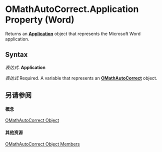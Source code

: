 
# OMathAutoCorrect.Application Property (Word)

Returns an  **[Application](d1cf6f8f-4e88-bf01-93b4-90a83f79cb44.md)** object that represents the Microsoft Word application.


## Syntax

 _表达式_. **Application**

 _表达式_ Required. A variable that represents an **[OMathAutoCorrect](933b77bd-335e-4f4c-026d-8141bd5fc6e2.md)** object.


## 另请参阅


#### 概念


[OMathAutoCorrect Object](933b77bd-335e-4f4c-026d-8141bd5fc6e2.md)
#### 其他资源


[OMathAutoCorrect Object Members](http://msdn.microsoft.com/library/22bf1063-6cfa-c209-dc92-2b1ebbef606b%28Office.15%29.aspx)
